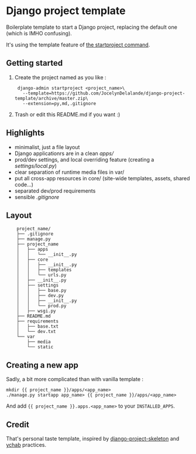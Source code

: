 Django project template
=======================

Boilerplate template to start a Django project, replacing the default one
(which is IMHO confusing).

It's using the template feature of
[the startproject command](https://docs.djangoproject.com/en/1.9/ref/django-admin/#startproject).

Getting started
---------------

1. Create the project named as you like :

        django-admin startproject <project_name>\
          --template=https://github.com/JocelynDelalande/django-project-template/archive/master.zip\
          --extension=py,md,.gitignore

2. Trash or edit this README.md if you want :)

Highlights
----------


- minimalist, just a file layout
- Django applicationrs are in a clean *apps/*
- prod/dev settings, and local overriding feature (creating a *settings/local.py*)
- clear separation of runtime media files in var/
- put all cross-app resources in core/ (site-wide templates, assets, shared code...)
- separated dev/prod requirements
- sensible *.gitignore*

Layout
------

        project_name/
        ├── .gitignore
        ├── manage.py
        ├── project_name
        │   ├── apps
        │   │   └── __init__.py
        │   ├── core
        │   │   ├── __init__.py
        │   │   ├── templates
        │   │   └── urls.py
        │   ├── __init__.py
        │   ├── settings
        │   │   ├── base.py
        │   │   ├── dev.py
        │   │   ├── __init__.py
        │   │   └── prod.py
        │   ├── wsgi.py
        ├── README.md
        ├── requirements
        │   ├── base.txt
        │   └── dev.txt
        └── var
            ├── media
            └── static


Creating a new app
------------------

Sadly, a bit more complicated than with vanilla template :

    mkdir {{ project_name }}/apps/<app_name>
    ./manage.py startapp app_name> {{ project_name }}/apps/<app_name>

And add `{{ project_name }}.apps.<app_name>` to your `INSTALLED_APPS`.

Credit
------

That's personal taste template, inspired by
[django-project-skeleton](https://github.com/Mischback/django-project-skeleton)
and [ychab](https://github.com/ychab) practices.
